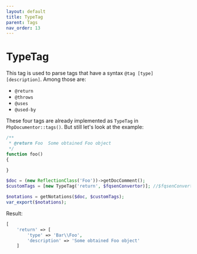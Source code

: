 ```yaml
---
layout: default
title: TypeTag
parent: Tags
nav_order: 13
---
```


TypeTag
===

This tag is used to parse tags that have a syntax `@tag [type] [description]`. Among those are:

* `@return`
* `@throws`
* `@uses`
* `@used-by`

These four tags are already implemented as `TypeTag` in `PhpDocumentor::tags()`. But still let's look at the example:

```php
/**
 * @return Foo  Some obtained Foo object
 */
function foo()
{

}
```

```php
$doc = (new ReflectionClass('Foo'))->getDocComment();
$customTags = [new TypeTag('return', $fqsenConvertor)]; //$fqsenConvertor can be ommited

$notations = getNotations($doc, $customTags);
var_export($notations);
```

Result:

```php
[
    'return' => [
        'type' => 'Bar\\Foo',
        'description' => 'Some obtained Foo object'
    ]
```
